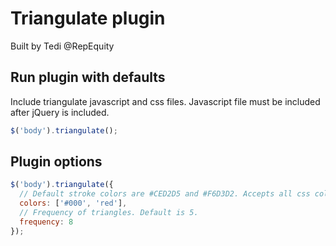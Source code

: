 # Triangulate plugin
Built by Tedi @RepEquity

## Run plugin with defaults
Include triangulate javascript and css files. Javascript file must be included after jQuery is included.
```js
$('body').triangulate();
```

## Plugin options
```js
$('body').triangulate({
  // Default stroke colors are #CED2D5 and #F6D3D2. Accepts all css color formats.
  colors: ['#000', 'red'],
  // Frequency of triangles. Default is 5.
  frequency: 8
});
```
